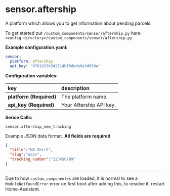 # sensor.aftership

A platform which allows you to get information about pending parcels.
  
To get started put `/custom_components/sensor/aftership.py` here:  
`<config directory>/custom_components/sensor/aftership.py`  
  
**Example configuration.yaml:**

```yaml
sensor:
  platform: aftership
  api_key: '9781915b342514bf0dede6e3d058a'
```

**Configuration variables:**  
  
key | description  
:--- | :---  
**platform (Required)** | The platform name.  
**api_key (Required)** | Your Aftership API key.

**Serice Calls:**

`sensor.aftership_new_tracking`

Example JSON data format. **All fields are required**
```json
{
  "title":"HA Shirt",
  "slug":"usps",
  "tracking_number":"123456789"
}
```

***
Due to how `custom_componentes` are loaded, it is normal to see a `ModuleNotFoundError` error on first boot after adding this, to resolve it, restart Home-Assistant.